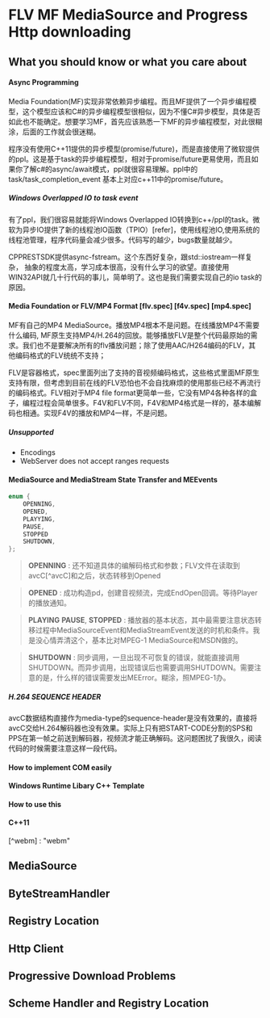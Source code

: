 FLV MF MediaSource and Progress Http downloading
===============================================

What you should know or what you care about
-----------

#### Async Programming

Media Foundation(MF)实现非常依赖异步编程。而且MF提供了一个异步编程模型，这个模型应该和C#的异步编程模型很相似，因为不懂C#异步模型，具体是否如此也不能确定。想要学习MF，首先应该熟悉一下MF的异步编程模型，对此很糊涂，后面的工作就会很迷糊。

程序没有使用C++11提供的异步模型(promise/future)，而是直接使用了微软提供的ppl。这是基于task的异步编程模型，相对于promise/future更易使用，而且如果你了解c#的async/await模式，ppl就很容易理解。ppl中的task/task_completion_event 基本上对应c++11中的promise/future。

##### Windows Overlapped IO to task event

有了ppl，我们很容易就能将Windows Overlapped IO转换到c++/ppl的task。微软为异步IO提供了新的线程池IO函数（TPIO）[refer]，使用线程池IO,使用系统的线程池管理，程序代码量会减少很多。代码写的越少，bugs数量就越少。

CPPRESTSDK提供async-fstream。这个东西好复杂，跟std::iostream一样复杂， 抽象的程度太高，学习成本很高，没有什么学习的欲望。直接使用WIN32API就几十行代码的事儿，简单明了。这也是我们需要实现自己的io task的原因。

#### Media Foundation or FLV/MP4 Format [flv.spec] [f4v.spec] [mp4.spec]

MF有自己的MP4 MediaSource。播放MP4根本不是问题。在线播放MP4不需要什么编码, MF原生支持MP4/H.264的回放。能够播放FLV是整个代码最原始的需求。我们也不是要解决所有的flv播放问题；除了使用AAC/H264编码的FLV，其他编码格式的FLV统统不支持；

FLV是容器格式，spec里面列出了支持的音视频编码格式，这些格式里面MF原生支持有限，但考虑到目前在线的FLV恐怕也不会自找麻烦的使用那些已经不再流行的编码格式。FLV相对于MP4 file format更简单一些，它没有MP4各种各样的盒子，编程过程会简单很多。F4V和FLV不同，F4V和MP4格式是一样的，基本编解码也相通。实现F4V的播放和MP4一样，不是问题。

##### Unsupported

- Encodings
- WebServer does not accept ranges requests

#### MediaSource and MediaStream State Transfer and MEEvents

``` c++
enum {
    OPENNING,
    OPENED,
    PLAYYING,
    PAUSE,
    STOPPED
    SHUTDOWN,
};
```
> **OPENNING**
> : 还不知道具体的编解码格式和参数；FLV文件在读取到avcC[^avcC]和之后，状态转移到Opened

> **OPENED**
> : 成功构造pd，创建音视频流，完成EndOpen回调。等待Player的播放通知。

> **PLAYING** **PAUSE**, **STOPPED**
> : 播放器的基本状态，其中最需要注意状态转移过程中MediaSourceEvent和MediaStreamEvent发送的时机和条件。我是没心情弄清这个，基本比对MPEG-1 MediaSource和MSDN做的。

> **SHUTDOWN**
> : 同步调用，一旦出现不可恢复的错误，就能直接调用SHUTDOWN。而异步调用，出现错误后也需要调用SHUTDOWN。需要注意的是，什么样的错误需要发出MEError。糊涂，照MPEG-1办。

##### H.264 SEQUENCE HEADER

avcC数据结构直接作为media-type的sequence-header是没有效果的，直接将avcC交给H.264解码器也没有效果。实际上只有把START-CODE分割的SPS和PPS在第一帧之前送到解码器，视频流才能正确解码。这问题困扰了我很久，阅读代码的时候需要注意这样一段代码。


#### How to implement COM easily

#### Windows Runtime Libary C++ Template

#### How to use this

#### C++11


[^webm] : "webm"
[^home]: "at github"
[^MPEG-1]: "MPEG-1 Source"
[^WavSource]: "Wav Source"
[^WRL] : "WRL C++ Template"
[^RGS]: "rgs script and IRegistar"
[^Casablanca]: "CPP REST SDK"
[^FlvSpec]: "Flv format specification"
[^MP4Spec]: "MP4 format specification"

MediaSource
-----------

ByteStreamHandler
------------

Registry Location
------------

Http Client
----------

Progressive Download Problems
----------

Scheme Handler and Registry Location
----------

